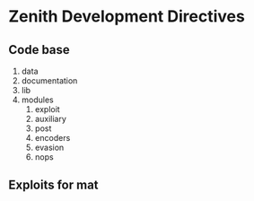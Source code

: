 # Zenith Development Directives

## Code base
1. data
2. documentation
3. lib
4. modules
    1. exploit
    2. auxiliary
    3. post
    4. encoders
    5. evasion
    6. nops
  
## Exploits for mat
